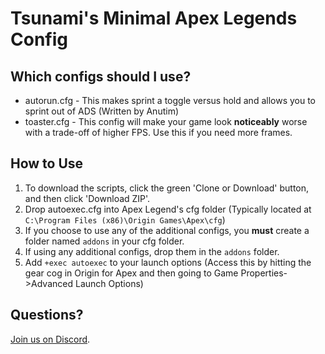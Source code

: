 # Tsunami's Minimal Apex Legends Config
## Which configs should I use?
* autorun.cfg - This makes sprint a toggle versus hold and allows you to sprint out of ADS (Written by Anutim)
* toaster.cfg - This config will make your game look **noticeably** worse with a trade-off of higher FPS. Use this if you need more frames.

## How to Use
1. To download the scripts, click the green 'Clone or Download' button, and then click 'Download ZIP'.
2. Drop autoexec.cfg into Apex Legend's cfg folder (Typically located at `C:\Program Files (x86)\Origin Games\Apex\cfg`)
3. If you choose to use any of the additional configs, you **must** create a folder named `addons` in your cfg folder.
4. If using any additional configs, drop them in the `addons` folder.
5. Add `+exec autoexec` to your launch options (Access this by hitting the gear cog in Origin for Apex and then going to Game Properties->Advanced Launch Options)

## Questions?
[Join us on Discord](https://discord.gg/2HgNzD9).
